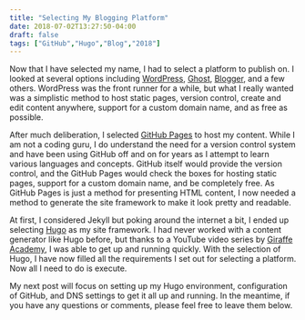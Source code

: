 ```yaml
---
title: "Selecting My Blogging Platform"
date: 2018-07-02T13:27:50-04:00
draft: false
tags: ["GitHub","Hugo","Blog","2018"]
---
```


Now that I have selected my name, I had to select a platform to publish on.
I looked at several options including [WordPress](https://wordpress.com/), [Ghost](https://ghost.org/), [Blogger](https://www.blogger.com/), and a few others.
WordPress was the front runner for a while, but what I really wanted was a simplistic method to host static pages, version control, create and edit content anywhere, support for a custom domain name, and as free as possible.

<!--more-->

After much deliberation, I selected [GitHub Pages](https://pages.github.com/) to host my content.
While I am not a coding guru, I do understand the need for a version control system and have been using GitHub off and on for years as I attempt to learn various languages and concepts.
GitHub itself would provide the version control, and the GitHub Pages would check the boxes for hosting static pages, support for a custom domain name, and be completely free.
As GitHub Pages is just a method for presenting HTML content, I now needed a method to generate the site framework to make it look pretty and readable.

At first, I considered Jekyll but poking around the internet a bit, I ended up selecting [Hugo](https://gohugo.io/) as my site framework.
I had never worked with a content generator like Hugo before, but thanks to a YouTube video series by [Giraffe Academy]( https://www.giraffeacademy.com/static-site-generators/hugo/), I was able to get up and running quickly.
With the selection of Hugo, I have now filled all the requirements I set out for selecting a platform.
Now all I need to do is execute.

My next post will focus on setting up my Hugo environment, configuration of GitHub, and DNS settings to get it all up and running.
In the meantime, if you have any questions or comments, please feel free to leave them below.


